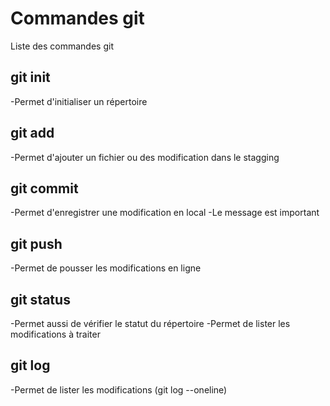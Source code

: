 # Commandes git
Liste des commandes git

## git init
-Permet d'initialiser un répertoire 


## git add
-Permet d'ajouter un fichier ou des modification dans le stagging

## git commit
-Permet d'enregistrer une modification en local
-Le message est important

## git push
-Permet de pousser les modifications en ligne

## git status
-Permet aussi de vérifier le statut du répertoire
-Permet de lister les modifications à traiter

## git log
-Permet de lister les modifications (git log --oneline)